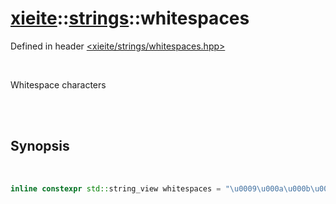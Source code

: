 # [xieite](../../README.md)::[strings](../strings.md)::whitespaces
Defined in header [<xieite/strings/whitespaces.hpp>](../../include/xieite/strings/whitespaces.hpp)

<br/>

Whitespace characters

<br/><br/>

## Synopsis

<br/>

```cpp
inline constexpr std::string_view whitespaces = "\u0009\u000a\u000b\u000c\u000d\u0020\u0085\u00a0\u1680\u2000\u2001\u2002\u2003\u2004\u2005\u2006\u2007\u2008\u2009\u200a\u2028\u2029\u202F\u205f\u3000";
```
